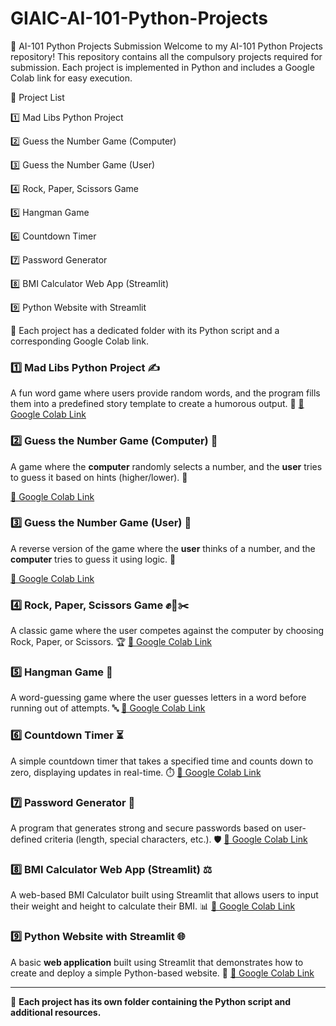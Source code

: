 # GIAIC-AI-101-Python-Projects

🚀 AI-101 Python Projects Submission
Welcome to my AI-101 Python Projects repository! This repository contains all the compulsory projects required for submission. Each project is implemented in Python and includes a Google Colab link for easy execution.

📌 Project List

1️⃣ Mad Libs Python Project

2️⃣ Guess the Number Game (Computer)

3️⃣ Guess the Number Game (User)

4️⃣ Rock, Paper, Scissors Game

5️⃣ Hangman Game

6️⃣ Countdown Timer

7️⃣ Password Generator

8️⃣ BMI Calculator Web App (Streamlit)

9️⃣ Python Website with Streamlit

🔗 Each project has a dedicated folder with its Python script and a corresponding Google Colab link.

### 1️⃣ Mad Libs Python Project ✍️
A fun word game where users provide random words, and the program fills them into a predefined story template to create a humorous output. 🤣
[🔗 Google Colab Link](https://colab.research.google.com/drive/1FXJa2ySXjhOtTobROo39_MS9N8uB4aOJ?usp=sharing)

### 2️⃣ Guess the Number Game (Computer) 🎲
A game where the **computer** randomly selects a number, and the **user** tries to guess it based on hints (higher/lower). 🔢

[🔗 Google Colab Link](https://colab.research.google.com/drive/13tf0H5OrzJLkMsesmFlCti7HDWnycd9q?usp=sharing)

### 3️⃣ Guess the Number Game (User) 🧠
A reverse version of the game where the **user** thinks of a number, and the **computer** tries to guess it using logic. 🤔

[🔗 Google Colab Link](https://colab.research.google.com/drive/1e7jxpWc7tJGPB8bkztg6bcCr2CV4o1L5?usp=sharing)

### 4️⃣ Rock, Paper, Scissors Game ✊📄✂️
A classic game where the user competes against the computer by choosing Rock, Paper, or Scissors. 🏆
[🔗 Google Colab Link](PUT_YOUR_COLAB_LINK_HERE)

### 5️⃣ Hangman Game 🏹
A word-guessing game where the user guesses letters in a word before running out of attempts. 🔤
[🔗 Google Colab Link](PUT_YOUR_COLAB_LINK_HERE)

### 6️⃣ Countdown Timer ⏳
A simple countdown timer that takes a specified time and counts down to zero, displaying updates in real-time. ⏱️
[🔗 Google Colab Link](PUT_YOUR_COLAB_LINK_HERE)

### 7️⃣ Password Generator 🔐
A program that generates strong and secure passwords based on user-defined criteria (length, special characters, etc.). 🛡️
[🔗 Google Colab Link](PUT_YOUR_COLAB_LINK_HERE)

### 8️⃣ BMI Calculator Web App (Streamlit) ⚖️
A web-based BMI Calculator built using Streamlit that allows users to input their weight and height to calculate their BMI. 📊
[🔗 Google Colab Link](PUT_YOUR_COLAB_LINK_HERE)

### 9️⃣ Python Website with Streamlit 🌐
A basic **web application** built using Streamlit that demonstrates how to create and deploy a simple Python-based website. 🚀
[🔗 Google Colab Link](PUT_YOUR_COLAB_LINK_HERE)

---
🔗 **Each project has its own folder containing the Python script and additional resources.**

